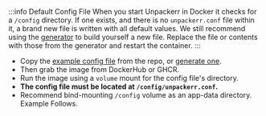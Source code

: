 :::info Default Config File
When you start Unpackerr in Docker it checks for a `/config` directory. If one exists, and there is
no `unpackerr.conf` file within it, a brand new file is written with all default values. We still
recommend using the [generator](https://notifiarr.com/unpackerr) to build yourself a new file.
Replace the file or contents with those from the generator and restart the container.
:::

- Copy the [example config file](https://github.com/Unpackerr/unpackerr/blob/main/examples/unpackerr.conf.example)
  from the repo, or [generate one](https://notifiarr.com/unpackerr).
- Then grab the image from DockerHub or GHCR.
- Run the image using a `volume` mount for the config file's directory.
- **The config file must be located at `/config/unpackerr.conf`.**
- Recommend bind-mounting `/config` volume as an app-data directory. Example Follows.
